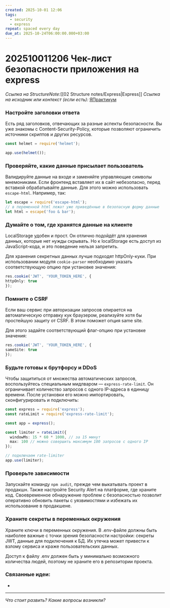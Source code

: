 ```yaml
---
created: 2025-10-01 12:06
tags:
  - security
  - express
repeat: spaced every day
due_at: 2025-10-24T06:00:00.000+03:00
---
```

# 202510011206 Чек-лист безопасности приложения на express

*Ссылка на StructureNote:*[[02 Structure notes/Express|Express]]
*Ссылка на исходник или контекст (если есть):* [ЯПрактикум](https://practicum.yandex.ru/learn/backend-nodejs/courses/16b47298-e20d-4fde-9619-1ab305039a00/sprints/564238/topics/511a777e-323b-4964-9150-d06eaeb48080/lessons/f2ee2f68-b5ab-4c25-b838-cb0496fb17a8/)

### Настройте заголовки ответа

Есть ряд заголовков, отвечающих за разные аспекты безопасности. Вы уже знакомы с Content-Security-Policy, которые позволяют ограничить источники скриптов и других ресурсов.

```ts
const helmet = require('helmet');

app.use(helmet());
```

### Проверяйте, какие данные присылает пользователь

Валидируйте данные на входе и заменяйте управляющие символы мнемониками. Если фронтенд вставляет их в сайт небезопасно, перед вставкой обрабатывайте данные. Для этого можно использовать `escape-html`. Например, так:

```ts
let escape = require('escape-html');
// в переменной html лежат уже приведённые в безопасную форму данные
let html = escape('foo & bar'); 
```

### Думайте о том, где хранятся данные на клиенте

LocalStorage удобен и прост. Он отлично подойдёт для хранения данных, которые нет нужды скрывать. Но к localStorage есть доступ из JavaScript-кода, и это поведение нельзя запретить.

Для хранения секретных данных лучше подходят httpOnly-куки. При использовании модуля `cookie-parser` необходимо указать соответствующую опцию при установке значения:

```ts
res.cookie('JWT', 'YOUR_TOKEN_HERE', {
httpOnly: true
});
```

### Помните о CSRF

Если ваш сервис при авторизации запросов опирается на автоматическую отправку кук браузером, реализуйте хотя бы простейшую защиту от CSRF. В этом поможет опция same site.

Для этого задайте соответствующий флаг-опцию при установке значения:

```ts
res.cookie('JWT', 'YOUR_TOKEN_HERE', {
sameSite: true
});
```

### Будьте готовы к брутфорсу и DDоS

Чтобы защититься от множества автоматических запросов, воспользуйтесь специальным мидлваром — `express-rate-limit`. Он ограничивает количество запросов с одного IP-адреса в единицу времени. После установки его можно импортировать, сконфигурировать и подключить:

```ts
const express = require('express');
const rateLimit = require('express-rate-limit');

const app = express();

const limiter = rateLimit({
  windowMs: 15 * 60 * 1000, // за 15 минут
  max: 100 // можно совершить максимум 100 запросов с одного IP
});

// подключаем rate-limiter
app.use(limiter);
```

### Проверьте зависимости

Запускайте команду `npm audit`, прежде чем выкатывать проект в продакшн. Также настройте Security Alert на платформе, где храните код. Своевременное обнаружение проблем с безопасностью позволит оперативно обновить пакеты с уязвимостями и избежать их использование в продакшене.

### Храните секреты в переменных окружения

Храните ключи в переменных окружения. В .env-файле должны быть наиболее важные с точки зрения безопасности настройки: секреты JWT, данные для подключения к БД. Их утечка может привести к взлому сервиса и краже пользовательских данных.

Доступ к файлу .env должен быть у минимально возможного количества людей, поэтому не храните его в репозитории проекта.

### Связанные идеи:

* 
---

*Что стоит развить? Какие вопросы возникли?*
